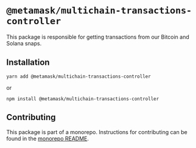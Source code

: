 # `@metamask/multichain-transactions-controller`

This package is responsible for getting transactions from our Bitcoin and Solana snaps.

## Installation

`yarn add @metamask/multichain-transactions-controller`

or

`npm install @metamask/multichain-transactions-controller`

## Contributing

This package is part of a monorepo. Instructions for contributing can be found in the [monorepo README](https://github.com/MetaMask/core#readme).
